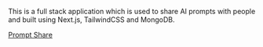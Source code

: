This is a full stack application which is used to share AI prompts with people and built using Next.js, TailwindCSS and MongoDB.

[Prompt Share](www.google.com)
